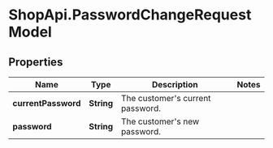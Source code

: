 # ShopApi.PasswordChangeRequestModel

## Properties
Name | Type | Description | Notes
------------ | ------------- | ------------- | -------------
**currentPassword** | **String** | The customer&#39;s current password. | 
**password** | **String** | The customer&#39;s new password. | 


